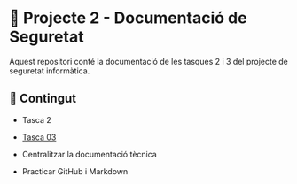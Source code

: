 # 📁 Projecte 2 - Documentació de Seguretat

Aquest repositori conté la documentació de les tasques 2 i 3 del projecte de seguretat informàtica.

## 📂 Contingut
- Tasca 2
  
- [Tasca 03](https://github.com/DanielGallardoRodriguez/Projecte2/blob/main/T03%3A%20Seguretat%20L%C3%B2gica%3A%20recuperant%20acc%C3%A9s%20a%20sistemes/README.md)
  
- Centralitzar la documentació tècnica
- Practicar GitHub i Markdown
